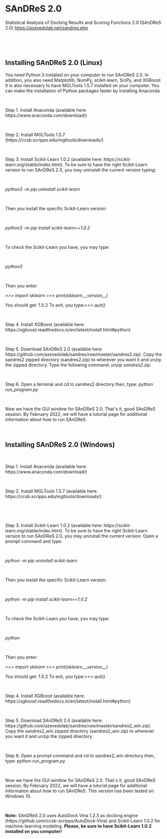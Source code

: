 # SAnDReS 2.0
Statistical Analysis of Docking Results and Scoring Functions 2.0 (SAnDReS 2.0)
https://azevedolab.net/sandres.php
<P>&nbsp;</P>
<P>&nbsp;</P>
<H2>Installing SAnDReS 2.0 (Linux)</H2>  
You need Python 3 installed on your computer to run SAnDReS 2.0. In addition, you also need Matplotlib, NumPy, scikit-learn, SciPy, and XGBoost. It is also necessary to have MGLTools 1.5.7 installed on your computer. You can make the installation of Python packages faster by installing Anaconda. 
<P>&nbsp;</P>
Step 1. Install Anaconda (available here: https://www.anaconda.com/download/)
<P>&nbsp;</P>
Step 2. Install MGLTools 1.5.7 (https://ccsb.scripps.edu/mgltools/downloads/)
<P>&nbsp;</P>
Step 3. Install Scikit-Learn 1.0.2 (available here: https://scikit-learn.org/stable/index.html). To be sure to have the right Scikit-Learn version to run SAnDReS 2.0, you may uninstall the current version typing:
<P>&nbsp;</P>
<P><I>python3 -m pip uninstall scikit-learn</I></P>
<P>&nbsp;</P>
Then you install the specific Scikit-Learn version:
<P>&nbsp;</P>
<P><I>python3 -m pip install scikit-learn==1.0.2</I></P>
<P>&nbsp;</P>
To check the Scikit-Learn you have, you may type:
<P>&nbsp;</P>
<P><I>python3</I></P>
<P>&nbsp;</P>
Then you enter:
<P><I>>>> import sklearn
>>> print(sklearn.__version__)</I></P>
You should get: 1.0.2
To exit, you type:<I>>>> quit()</I>
<P>&nbsp;</P>
Step 4. Install XGBoost (available here: https://xgboost.readthedocs.io/en/latest/install.html#python)
<P>&nbsp;</P>
Step 5. Download SAnDReS 2.0 (available here: https://github.com/azevedolab/sandres/raw/master/sandres2.zip). Copy the sandres2 zipped directory (sandres2.zip) to wherever you want it and unzip the zipped directory. Type the following command:<I> unzip sandres2.zip </I>
<P>&nbsp;</P>
Step 6. Open a terminal and cd to sandres2 directory then, type:<I> python run_program.py </I> 
<P>&nbsp;</P>
Now we have the GUI window for SAnDReS 2.0. That´s it, good SAnDReS session. By February 2022, we will have a tutorial page for additional information about how to run SAnDReS.
<P>&nbsp;</P>
<H2>Installing SAnDReS 2.0 (Windows)</H2>  
<P>&nbsp;</P>
Step 1. Install Anaconda (available here: https://www.anaconda.com/download/)
<P>&nbsp;</P>
Step 2. Install MGLTools 1.5.7 (available here: https://ccsb.scripps.edu/mgltools/downloads/)
<P>&nbsp;</P>
<P>&nbsp;</P>
Step 3. Install Scikit-Learn 1.0.2 (available here: https://scikit-learn.org/stable/index.html). To be sure to have the right Scikit-Learn version to run SAnDReS 2.0, you may uninstall the current version. Open a prompt command and type: 
<P>&nbsp;</P>
<P><I>python -m pip uninstall scikit-learn</I></P>
<P>&nbsp;</P>
Then you install the specific Scikit-Learn version:
<P>&nbsp;</P>
<P><I>python -m pip install scikit-learn==1.0.2 </I></P>
<P>&nbsp;</P>
To check the Scikit-Learn you have, you may type:
<P>&nbsp;</P>
<P><I>python</I></P>
<P>&nbsp;</P>
Then you enter:
<P><I>>>> import sklearn
>>> print(sklearn.__version__)</I></P>
You should get: 1.0.2
To exit, you type:<I>>>> quit()</I>
<P>&nbsp;</P>
Step 4. Install XGBoost (available here: https://xgboost.readthedocs.io/en/latest/install.html#python)
<P>&nbsp;</P>
Step 5. Download SAnDReS 2.0 (available here: https://github.com/azevedolab/sandres/raw/master/sandres2_win.zip). Copy the sandres2_win zipped directory (sandres2_win.zip) to wherever you want it and unzip the zipped directory.
<P>&nbsp;</P>
Step 6. Open a prompt command and cd to sandres2_win directory then, type: python run_program.py 
<P>&nbsp;</P>
Now we have the GUI window for SAnDReS 2.0. That´s it, good SAnDReS session. By February 2022, we will have a tutorial page for additional information about how to run SAnDReS. This version has been tested on Windows 10.
<P>&nbsp;</P>
<P><B>Note:</B> SAnDReS 2.0 uses AutoDock Vina 1.2.3 as docking engine (https://github.com/ccsb-scripps/AutoDock-Vina) and Scikit-Learn 1.0.2 for machine-learning modeling. <B>Please, be sure to have Scikit-Learn 1.0.2 installed on you computer!</B></P>
